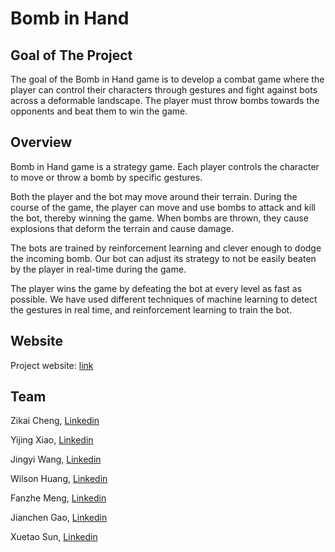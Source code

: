 # Bomb in Hand

## Goal of The Project

The goal of the Bomb in Hand game is to develop a combat game where the player can control their characters through gestures and fight against bots across a deformable landscape. The player must throw bombs towards the opponents and beat them to win the game.

## Overview

Bomb in Hand game is a strategy game. Each player controls the character to move or throw a bomb by specific gestures.

Both the player and the bot may move around their terrain. During the course of the game, the player can move and use bombs to attack and kill the bot, thereby winning the game. When bombs are thrown, they cause explosions that deform the terrain and cause damage. 
 
The bots are trained by reinforcement learning and clever enough to dodge the incoming bomb. Our bot can adjust its strategy to not be easily beaten by the player in real-time during the game.

The player wins the game by defeating the bot at every level as fast as possible. We have used different techniques of machine learning to detect the gestures in real time, and reinforcement learning to train the bot.

## Website

Project website: [link](https://fanzhemeng.github.io/527-website/)

## Team
Zikai Cheng, [Linkedin](https://www.linkedin.com/in/zikaicheng/)

Yijing Xiao, [Linkedin](https://www.linkedin.com/in/yijing-x-19aa5b6b/)

Jingyi Wang, [Linkedin](https://www.linkedin.com/in/jingyi-wang-012727117/)

Wilson Huang, [Linkedin](https://www.linkedin.com/in/zunqihuang/)

Fanzhe Meng, [Linkedin](https://www.linkedin.com/in/fanzhemeng)

Jianchen Gao, [Linkedin](https://www.linkedin.com/in/jianchen-gao-20847a1a1/)

Xuetao Sun, [Linkedin](https://www.linkedin.com/in/xuetao-sun-bb6b6b94/)

